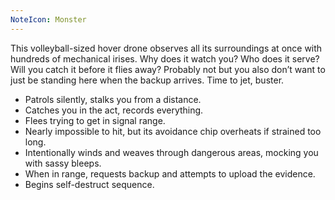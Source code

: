 ```yaml
---
NoteIcon: Monster
---
```

This volleyball-sized hover drone observes all its surroundings at once with hundreds of mechanical irises. Why does it watch you? Who does it serve? Will you catch it before it flies away? Probably not but you also don’t want to just be standing here when the backup arrives. Time to jet, buster.

- Patrols silently, stalks you from a distance.
- Catches you in the act, records everything.
- Flees trying to get in signal range.
- Nearly impossible to hit, but its avoidance chip overheats if strained too long.
- Intentionally winds and weaves through dangerous areas, mocking you with sassy bleeps.
- When in range, requests backup and attempts to upload the evidence.
- Begins self-destruct sequence.